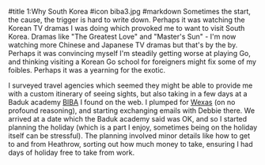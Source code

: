 #title 1:Why South Korea
#icon biba3.jpg
#markdown
Sometimes the start, the cause, the trigger is hard to write down. Perhaps it was watching the Korean TV
dramas I was doing which provoked me to want to visit South Korea. Dramas like "The Greatest Love" and
"Master's Sun" - I'm now watching more Chinese and Japanese TV dramas but that's by the by. Perhaps it
was convincing myself I'm steadily getting worse at playing Go, and thinking visiting a Korean Go school
for foreigners might fix some of my foibles. Perhaps it was a yearning for the exotic.

I surveyed travel agencies which seemed they might be able to provide me with a custom itinerary of
seeing sights,
but also taking in a few days at a Baduk academy [BIBA](http://www.bibabaduk.net/) I found on the web.
I plumped for [Wexas](https://www.wexas.com/) (on no profound reasoning),
and starting exchanging emails with Debbie there.
We arrived at a date which the Baduk academy said was OK, and so I started planning the holiday
(which is a part I enjoy, sometimes being on the holiday itself can be stressful). The planning
involved minor details like how to get to and from Heathrow, sorting out how much money to take,
ensuring I had days of holiday free to take from work.
